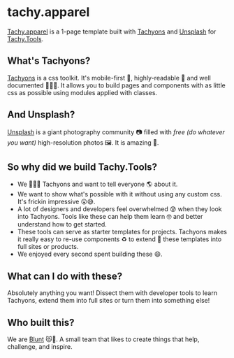 # tachy.apparel

[Tachy.apparel](http://blunt.af/tachy.apparel/) is a 1-page template built with [Tachyons](http://www.tachyons.io) and [Unsplash](http://www.unsplash.com)  for [Tachy.Tools](http://tachy.tools).

## What's Tachyons?

[Tachyons](http://www.tachyons.io) is a css toolkit. It's mobile-first 📱, highly-readable 📖 and well documented 📘📙📕. It allows you to build pages and components with as little css as possible using modules applied with classes.

## And Unsplash?
[Unsplash](https://unsplash.com/) is a giant photography community 📷 filled with *free (do whatever you want)* high-resolution photos 🖼️. It is amazing 🙏.

## So why did we build Tachy.Tools?
- We 💓💓💓 Tachyons and want to tell everyone 🌎 about it.
- We want to show what's possible with it without using any custom css. It's frickin impressive 😮😅.
- A lot of designers and developers feel overwhelmed 😰 when they look into Tachyons. Tools like these can help them learn 🤓 and better understand how to get started.
- These tools can serve as starter templates for projects. Tachyons makes it really easy to re-use components ♻️ to extend 🚀 these templates into full sites or products.
- We enjoyed every second spent building these 😄.

## What can I do with these?
Absolutely anything you want! Dissect them with developer tools to learn Tachyons, extend them into full sites or turn them into something else!

## Who built this?
We are [Blunt](http://blunt.af) 😻🐻. A small team that likes to create things that help, challenge, and inspire.
